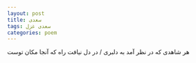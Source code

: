 ```yaml
---
layout: post
title: سعدی
tags: سعدی غزل
categories: poem
---
```


هر شاهدی که در نظر آمد به دلبری / در دل نیافت راه که آنجا مکان توست
